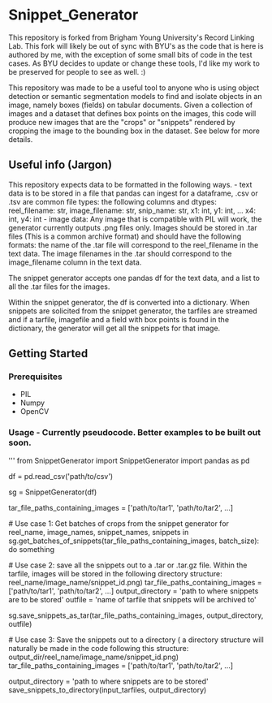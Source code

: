 # Snippet_Generator
This repository is forked from Brigham Young University's Record Linking Lab. This fork will likely be out of sync with BYU's as the code that is here is authored by me, with the exception of some small bits of code in the test cases. As BYU decides to update or change these tools, I'd like my work to be preserved for people to see as well. :)

This repository was made to be a useful tool to anyone who is using object detection or semantic segmentation models to find and isolate objects in an image, namely boxes (fields) on tabular documents. Given a collection of images and a dataset that defines box points on the images, this code will produce new images that are the "crops" or "snippets" rendered by cropping the image to the bounding box in the dataset. See below for more details. 

## Useful info (Jargon)
This repository expects data to be formatted in the following ways.
    - text data is to be stored in a file that pandas can ingest for a dataframe, .csv or .tsv are common file types: the following columns and dtypes: reel_filename: str, image_filename: str, snip_name: str, x1: int, y1: int, ... x4: int, y4: int
    - image data: Any image that is compatible with PIL will work, the generator currently outputs .png files only. Images should be stored in .tar files (This is a common archive format) and should have the following formats: the name of the .tar file will correspond to the reel_filename in the text data. The image filenames in the .tar should correspond to the image_filename column in the text data. 

The snippet generator accepts one pandas df for the text data, and a list to all the .tar files for the images. 

Within the snippet generator, the df is converted into a dictionary. When snippets are solicited from the snippet generator, the tarfiles are streamed and if a tarfile, imagefile and a field with box points is found in the dictionary, the generator will get all the snippets for that image. 

## Getting Started
### Prerequisites
* PIL
* Numpy
* OpenCV

### Usage - Currently pseudocode. Better examples to be built out soon. 
'''
from SnippetGenerator import SnippetGenerator
import pandas as pd

df = pd.read_csv('path/to/csv')

sg = SnippetGenerator(df)

tar_file_paths_containing_images = ['path/to/tar1', 'path/to/tar2', ...]

\# Use case 1: Get batches of crops from the snippet generator
for reel_name, image_names, snippet_names, snippets in sg.get_batches_of_snippets(tar_file_paths_containing_images, batch_size):
    do something

\# Use case 2: save all the snippets out to a .tar or .tar.gz file. Within the tarfile, images will be stored in the following directory structure: reel_name/image_name/snippet_id.png)
tar_file_paths_containing_images = ['path/to/tar1', 'path/to/tar2', ...]
output_directory = 'path to where snippets are to be stored'
outfile = 'name of tarfile that snippets will be archived to'

sg.save_snippets_as_tar(tar_file_paths_containing_images, output_directory, outfile)

\# Use case 3: Save the snippets out to a directory ( a directory structure will naturally be made in the code following this structure: output_dir/reel_name/image_name/snippet_id.png)
tar_file_paths_containing_images = ['path/to/tar1', 'path/to/tar2', ...]

output_directory = 'path to where snippets are to be stored'
save_snippets_to_directory(input_tarfiles, output_directory)



